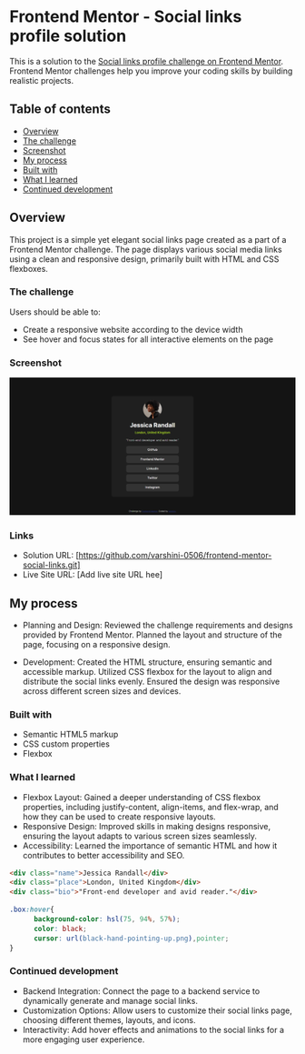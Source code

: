 # Frontend Mentor - Social links profile solution

This is a solution to the [Social links profile challenge on Frontend Mentor](https://www.frontendmentor.io/challenges/social-links-profile-UG32l9m6dQ). Frontend Mentor challenges help you improve your coding skills by building realistic projects. 

## Table of contents

- [Overview](#overview)
- [The challenge](#the-challenge)
- [Screenshot](#screenshot)
- [My process](#my-process)
- [Built with](#built-with)
- [What I learned](#what-i-learned)
- [Continued development](#continued-development)

## Overview

This project is a simple yet elegant social links page created as a part of a Frontend Mentor challenge. The page displays various social media links using a clean and responsive design, primarily built with HTML and CSS flexboxes.

### The challenge

Users should be able to:
- Create a responsive website according to the device width
- See hover and focus states for all interactive elements on the page

### Screenshot

![Social Links Profile Screenshot](screenshot.png)

### Links

- Solution URL: [https://github.com/varshini-0506/frontend-mentor-social-links.git]
- Live Site URL: [Add live site URL hee]

## My process

- Planning and Design: Reviewed the challenge requirements and designs provided by Frontend Mentor.
Planned the layout and structure of the page, focusing on a responsive design.

- Development: Created the HTML structure, ensuring semantic and accessible markup.
Utilized CSS flexbox for the layout to align and distribute the social links evenly.
Ensured the design was responsive across different screen sizes and devices.


### Built with

- Semantic HTML5 markup
- CSS custom properties
- Flexbox

### What I learned

- Flexbox Layout: Gained a deeper understanding of CSS flexbox properties, including justify-content, align-items, and flex-wrap, and   how they can be used to create responsive layouts.
- Responsive Design: Improved skills in making designs responsive, ensuring the layout adapts to various screen sizes seamlessly.
- Accessibility: Learned the importance of semantic HTML and how it contributes to better accessibility and SEO.

```html
<div class="name">Jessica Randall</div>
<div class="place">London, United Kingdom</div>
<div class="bio">"Front-end developer and avid reader."</div>
```
```css
.box:hover{
      background-color: hsl(75, 94%, 57%);
      color: black;
      cursor: url(black-hand-pointing-up.png),pointer;
}
```
### Continued development

- Backend Integration: Connect the page to a backend service to dynamically generate and manage social links.
- Customization Options: Allow users to customize their social links page, choosing different themes, layouts, and icons.
- Interactivity: Add hover effects and animations to the social links for a more engaging user experience.



